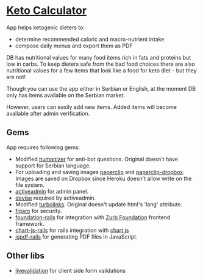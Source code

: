 # [Keto Calculator](https://keto-kalkulator.herokuapp.com/)

App helps ketogenic dieters to:
- determine recommended caloric and macro-nutrient intake
- compose daily menus and export them as PDF

DB has nutritional values for many food items rich in fats and proteins but low in carbs. To keep dieters safe from the bad food choices there are also nutritional values for a few items that look like a food for keto diet - but they are not!

Though you can use the app either in Serbian or English, at the moment DB only has items available on the Serbian market.

However, users can easily add new items. Added items will become available after admin verification.


## Gems

App requires following gems:

* Modified [humanizer](https://github.com/Rodic/humanizer) for anti-bot questions. Original doesn't have support for Serbian language.
* For uploading and saving images [paperclip](https://github.com/thoughtbot/paperclip) and [paperclip-dropbox](https://github.com/janko-m/paperclip-dropbox). Images are saved on Dropbox since Heroku doesn't allow write on the file system.
* [activeadmin](http://activeadmin.info/) for admin panel.
* [devise](https://github.com/plataformatec/devise) required by activeadmin.
* Modified [turbolinks](https://github.com/Rodic/turbolinks). Original doesn't update html's 'lang' attribute.
* [figaro](https://github.com/laserlemon/figaro) for security.
* [foundation-rails](https://github.com/zurb/foundation-rails) for integration with [Zurb Foundation](http://foundation.zurb.com/) frontend framework. 
* [chart-js-rails](https://github.com/coderbydesign/chart-js-rails) for rails integration with [chart.js](http://www.chartjs.org/)
* [jspdf-rails](https://github.com/matixmatix/jspdf-rails) for generating PDF files in JavaScript.

## Other libs
* [livevalidation](http://livevalidation.com/) for client side form validations
